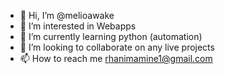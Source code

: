 - 👋 Hi, I’m @melioawake
- 👀 I’m interested in Webapps
- 🌱 I’m currently learning python (automation)
- 💞️ I’m looking to collaborate on any live projects
- 📫 How to reach me rhanimamine1@gmail.com

<!---
melioawake/melioawake is a ✨ special ✨ repository because its `README.md` (this file) appears on your GitHub profile.
You can click the Preview link to take a look at your changes.
--->
